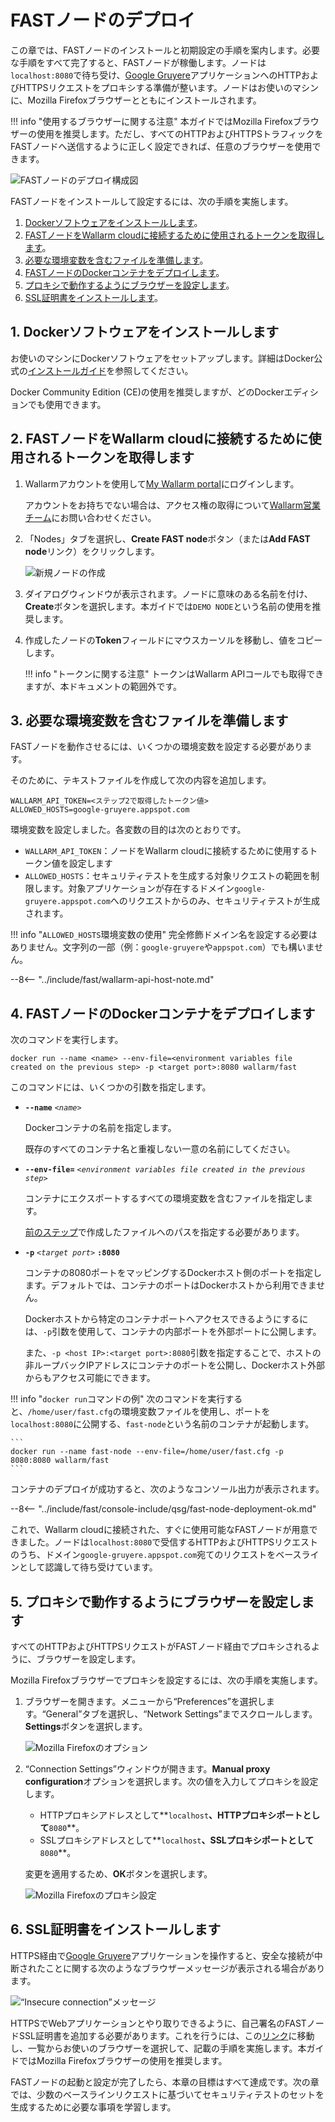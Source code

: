 [img-qsg-deployment-scheme]:    ../../images/fast/qsg/en/deployment/5-qsg-fast-inst-scheme.png
[img-fast-create-node]:         ../../images/fast/qsg/common/deployment/6-qsg-fast-inst-create-node.png   
[img-firefox-options]:          ../../images/fast/qsg/common/deployment/9-qsg-fast-inst-ff-options-window.png
[img-firefox-proxy-options]:    ../../images/fast/qsg/common/deployment/10-qsg-fast-inst-ff-proxy-options.png
[img-insecure-connection]:      ../../images/fast/qsg/common/deployment/11-qsg-fast-inst-untrusted-cert.png

[link-https-google-gruyere]:    https://google-gruyere.appspot.com
[link-docker-docs]:             https://docs.docker.com/
[link-wl-console]:              https://us1.my.wallarm.com
[link-ssl-installation]:        ../ssl/intro.md

[wl-cloud-list]:    ../cloud-list.md
      
[anchor1]:  #1-install-the-docker-software              
[anchor2]:  #2-obtain-a-token-that-will-be-used-to-connect-your-fast-node-to-the-wallarm-cloud
[anchor3]:  #3-prepare-a-file-containing-the-necessary-environment-variables 
[anchor4]:  #4-deploy-the-fast-node-docker-container 
[anchor5]:  #5-configure-the-browser-to-work-with-the-proxy
[anchor6]:  #6-install-ssl-certificates 
    
    
# FASTノードのデプロイ

この章では、FASTノードのインストールと初期設定の手順を案内します。必要な手順をすべて完了すると、FASTノードが稼働します。ノードは`localhost:8080`で待ち受け、[Google Gruyere][link-https-google-gruyere]アプリケーションへのHTTPおよびHTTPSリクエストをプロキシする準備が整います。ノードはお使いのマシンに、Mozilla Firefoxブラウザーとともにインストールされます。
    
!!! info "使用するブラウザーに関する注意"
    本ガイドではMozilla Firefoxブラウザーの使用を推奨します。ただし、すべてのHTTPおよびHTTPSトラフィックをFASTノードへ送信するように正しく設定できれば、任意のブラウザーを使用できます。

![FASTノードのデプロイ構成図][img-qsg-deployment-scheme]    
        
FASTノードをインストールして設定するには、次の手順を実施します。

1.  [Dockerソフトウェアをインストールします][anchor1]。
2.  [FASTノードをWallarm cloudに接続するために使用されるトークンを取得します][anchor2]。
3.  [必要な環境変数を含むファイルを準備します][anchor3]。
4.  [FASTノードのDockerコンテナをデプロイします][anchor4]。
5.  [プロキシで動作するようにブラウザーを設定します][anchor5]。
6.  [SSL証明書をインストールします][anchor6]。
            
##  1.  Dockerソフトウェアをインストールします 

お使いのマシンにDockerソフトウェアをセットアップします。詳細はDocker公式の[インストールガイド][link-docker-docs]を参照してください。

Docker Community Edition (CE)の使用を推奨しますが、どのDockerエディションでも使用できます。
    
    
##  2.  FASTノードをWallarm cloudに接続するために使用されるトークンを取得します

1.  Wallarmアカウントを使用して[My Wallarm portal][link-wl-console]にログインします。

    アカウントをお持ちでない場合は、アクセス権の取得について[Wallarm営業チーム](mailto:sales@wallarm.com)にお問い合わせください。

2.  「Nodes」タブを選択し、**Create FAST node**ボタン（または**Add FAST node**リンク）をクリックします。

    ![新規ノードの作成][img-fast-create-node]

3.  ダイアログウィンドウが表示されます。ノードに意味のある名前を付け、**Create**ボタンを選択します。本ガイドでは`DEMO NODE`という名前の使用を推奨します。
    
4.  作成したノードの**Token**フィールドにマウスカーソルを移動し、値をコピーします。

    !!! info "トークンに関する注意"
        トークンはWallarm APIコールでも取得できますが、本ドキュメントの範囲外です。 
        
##  3.  必要な環境変数を含むファイルを準備します 

FASTノードを動作させるには、いくつかの環境変数を設定する必要があります。

そのために、テキストファイルを作成して次の内容を追加します。

```
WALLARM_API_TOKEN=<ステップ2で取得したトークン値>
ALLOWED_HOSTS=google-gruyere.appspot.com
```

環境変数を設定しました。各変数の目的は次のとおりです。
* `WALLARM_API_TOKEN`：ノードをWallarm cloudに接続するために使用するトークン値を設定します
* `ALLOWED_HOSTS`：セキュリティテストを生成する対象リクエストの範囲を制限します。対象アプリケーションが存在するドメイン`google-gruyere.appspot.com`へのリクエストからのみ、セキュリティテストが生成されます。
    
!!! info "`ALLOWED_HOSTS`環境変数の使用"
    完全修飾ドメイン名を設定する必要はありません。文字列の一部（例：`google-gruyere`や`appspot.com`）でも構いません。

--8<-- "../include/fast/wallarm-api-host-note.md"
   
##  4.  FASTノードのDockerコンテナをデプロイします

次のコマンドを実行します。

```
docker run --name <name> --env-file=<environment variables file created on the previous step> -p <target port>:8080 wallarm/fast
```

このコマンドには、いくつかの引数を指定します。
    
* **`--name`** *`<name>`*
        
    Dockerコンテナの名前を指定します。
    
    既存のすべてのコンテナ名と重複しない一意の名前にしてください。
    
* **`--env-file=`** *`<environment variables file created in the previous step>`*
    
    コンテナにエクスポートするすべての環境変数を含むファイルを指定します。
    
    [前のステップ][anchor3]で作成したファイルへのパスを指定する必要があります。

* **`-p`** *`<target port>`* **`:8080`**
    
    コンテナの8080ポートをマッピングするDockerホスト側のポートを指定します。デフォルトでは、コンテナのポートはDockerホストから利用できません。 
    
    Dockerホストから特定のコンテナポートへアクセスできるようにするには、`-p`引数を使用して、コンテナの内部ポートを外部ポートに公開します。 
    
    また、`-p <host IP>:<target port>:8080`引数を指定することで、ホストの非ループバックIPアドレスにコンテナのポートを公開し、Dockerホスト外部からもアクセス可能にできます。        

!!! info "`docker run`コマンドの例"
    次のコマンドを実行すると、`/home/user/fast.cfg`の環境変数ファイルを使用し、ポートを`localhost:8080`に公開する、`fast-node`という名前のコンテナが起動します。

    ```
    docker run --name fast-node --env-file=/home/user/fast.cfg -p 8080:8080 wallarm/fast
    ```

コンテナのデプロイが成功すると、次のようなコンソール出力が表示されます。

--8<-- "../include/fast/console-include/qsg/fast-node-deployment-ok.md"

これで、Wallarm cloudに接続された、すぐに使用可能なFASTノードが用意できました。ノードは`localhost:8080`で受信するHTTPおよびHTTPSリクエストのうち、ドメイン`google-gruyere.appspot.com`宛てのリクエストをベースラインとして認識して待ち受けています。
    
    
##  5.  プロキシで動作するようにブラウザーを設定します

すべてのHTTPおよびHTTPSリクエストがFASTノード経由でプロキシされるように、ブラウザーを設定します。 

Mozilla Firefoxブラウザーでプロキシを設定するには、次の手順を実施します。

1.  ブラウザーを開きます。メニューから“Preferences”を選択します。“General”タブを選択し、“Network Settings”までスクロールします。**Settings**ボタンを選択します。

    ![Mozilla Firefoxのオプション][img-firefox-options]

2.  “Connection Settings”ウィンドウが開きます。**Manual proxy configuration**オプションを選択します。次の値を入力してプロキシを設定します。

    * HTTPプロキシアドレスとして**`localhost`**、HTTPプロキシポートとして**`8080`**。 
    * SSLプロキシアドレスとして**`localhost`**、SSLプロキシポートとして**`8080`**。
        
    変更を適用するため、**ОК**ボタンを選択します。

    ![Mozilla Firefoxのプロキシ設定][img-firefox-proxy-options]
    
    
##  6.  SSL証明書をインストールします

HTTPS経由で[Google Gruyere][link-https-google-gruyere]アプリケーションを操作すると、安全な接続が中断されたことに関する次のようなブラウザーメッセージが表示される場合があります。

![“Insecure connection”メッセージ][img-insecure-connection]

HTTPSでWebアプリケーションとやり取りできるように、自己署名のFASTノードSSL証明書を追加する必要があります。これを行うには、この[リンク][link-ssl-installation]に移動し、一覧からお使いのブラウザーを選択して、記載の手順を実施します。本ガイドではMozilla Firefoxブラウザーの使用を推奨します。
        
FASTノードの起動と設定が完了したら、本章の目標はすべて達成です。次の章では、少数のベースラインリクエストに基づいてセキュリティテストのセットを生成するために必要な事項を学習します。